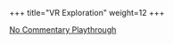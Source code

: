 +++
title="VR Exploration"
weight=12
+++

[No Commentary Playthrough](https://www.youtube.com/watch?v=0zXWbpAFfPg)
